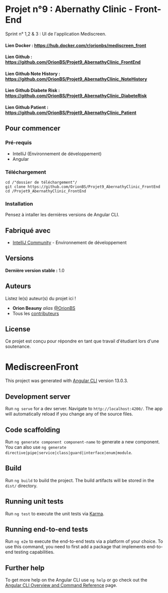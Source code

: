# Projet n°9 : Abernathy Clinic - Front-End

Sprint n° 1,2 & 3 : UI de l'application Mediscreen.

#### Lien Docker : https://hub.docker.com/r/orionbs/mediscreen_front

#### Lien Github : https://github.com/OrionBS/Projet9_AbernathyClinic_FrontEnd

#### Lien Github Note History : https://github.com/OrionBS/Projet9_AbernathyClinic_NoteHistory
#### Lien Github Diabete Risk : https://github.com/OrionBS/Projet9_AbernathyClinic_DiabeteRisk
#### Lien Github Patient : https://github.com/OrionBS/Projet9_AbernathyClinic_Patient

## Pour commencer

### Pré-requis

- IntelliJ (Environnement de développement)
- Angular

### Téléchargement

```
cd /"dossier de téléchargement"/
git clone https://github.com/OrionBS/Projet9_AbernathyClinic_FrontEnd
cd /Projet9_AbernathyClinic_FrontEnd
```

### Installation

Pensez à intaller les dernières versions de Angular CLI.

## Fabriqué avec

* [IntelliJ Community](https://www.jetbrains.com/idea/download/#section=windows) - Environnement de développement

## Versions

**Dernière version stable :** 1.0

## Auteurs
Listez le(s) auteur(s) du projet ici !
* **Orion Beauny** _alias_ [@OrionBS](https://github.com/OrionBS)
* Tous les [contributeurs](https://github.com/OrionBS/Projet9_AbernathyClinic_Front/contributors)

## License

Ce projet est conçu pour répondre en tant que travail d'étudiant lors d'une soutenance.



# MediscreenFront

This project was generated with [Angular CLI](https://github.com/angular/angular-cli) version 13.0.3.

## Development server

Run `ng serve` for a dev server. Navigate to `http://localhost:4200/`. The app will automatically reload if you change any of the source files.

## Code scaffolding

Run `ng generate component component-name` to generate a new component. You can also use `ng generate directive|pipe|service|class|guard|interface|enum|module`.

## Build

Run `ng build` to build the project. The build artifacts will be stored in the `dist/` directory.

## Running unit tests

Run `ng test` to execute the unit tests via [Karma](https://karma-runner.github.io).

## Running end-to-end tests

Run `ng e2e` to execute the end-to-end tests via a platform of your choice. To use this command, you need to first add a package that implements end-to-end testing capabilities.

## Further help

To get more help on the Angular CLI use `ng help` or go check out the [Angular CLI Overview and Command Reference](https://angular.io/cli) page.
